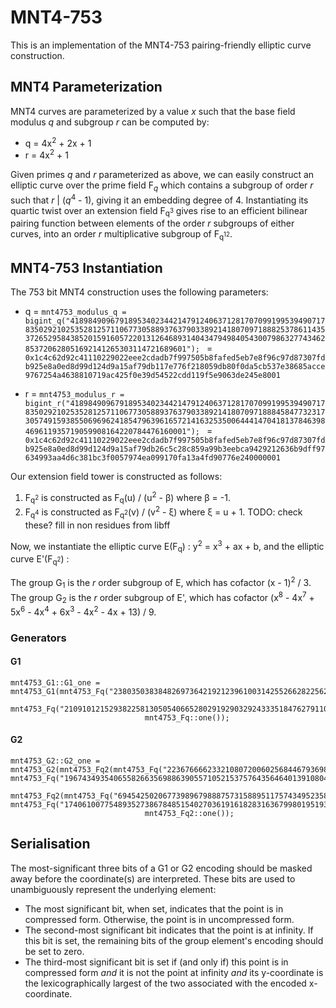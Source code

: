 # MNT4-753

This is an implementation of the MNT4-753 pairing-friendly elliptic curve
construction.

## MNT4 Parameterization

MNT4 curves are parameterized by a value *x* such that the base field modulus
*q* and subgroup *r* can be computed by:

* q = 4x<sup>2</sup> + 2x + 1
* r = 4x<sup>2</sup> + 1

Given primes *q* and *r* parameterized as above, we can easily construct an
elliptic curve over the prime field F<sub>*q*</sub> which contains a subgroup
of order *r* such that *r* | (*q*<sup>4</sup> - 1), giving it an embedding
degree of 4. Instantiating its quartic twist over an extension field
F<sub>q<sup>3</sup></sub> gives rise to an efficient bilinear pairing function
between elements of the order *r* subgroups of either curves, into an order *r*
multiplicative subgroup of F<sub>q<sup>12</sup></sub>.

## MNT4-753 Instantiation

The 753 bit MNT4 construction uses the following parameters:

* q =
  `mnt4753_modulus_q = bigint_q("41898490967918953402344214791240637128170709919953949071783502921025352812571106773058893763790338921418070971888253786114353726529584385201591605722013126468931404347949840543007986327743462853720628051692141265303114721689601");
`
= `0x1c4c62d92c41110229022eee2cdadb7f997505b8fafed5eb7e8f96c97d87307fdb925e8a0ed8d99d124d9a15af79db117e776f218059db80f0da5cb537e38685acce9767254a4638810719ac425f0e39d54522cdd119f5e9063de245e8001`

* r = 
  `mnt4753_modulus_r = bigint_r("41898490967918953402344214791240637128170709919953949071783502921025352812571106773058893763790338921418070971888458477323173057491593855069696241854796396165721416325350064441470418137846398469611935719059908164220784476160001");
`
= `0x1c4c62d92c41110229022eee2cdadb7f997505b8fafed5eb7e8f96c97d87307fdb925e8a0ed8d99d124d9a15af79db26c5c28c859a99b3eebca9429212636b9dff97634993aa4d6c381bc3f0057974ea099170fa13a4fd90776e240000001`


Our extension field tower is constructed as follows:

1. F<sub>q<sup>2</sup></sub> is constructed as F<sub>q</sub>(u) /
(u<sup>2</sup> - β) where β = -1.
2. F<sub>q<sup>4</sup></sub> is constructed as F<sub>q<sup>2</sup></sub>(v) /
(v<sup>2</sup> - ξ) where ξ = u + 1.
TODO: check these? fill in non residues from libff

Now, we instantiate the elliptic curve E(F<sub>q</sub>) : y<sup>2</sup> =
x<sup>3</sup> + ax + b, and the elliptic curve E'(F<sub>q<sup>2</sup></sub>) :

The group G<sub>1</sub> is the *r* order subgroup of E, which has cofactor (x -
1)<sup>2</sup> / 3. The group G<sub>2</sub> is the *r* order subgroup of E',
which has cofactor (x<sup>8</sup> - 4x<sup>7</sup> + 5x<sup>6</sup> -
4x<sup>4</sup> + 6x<sup>3</sup> - 4x<sup>2</sup> - 4x + 13) / 9.

### Generators

#### G1
```
mnt4753_G1::G1_one = mnt4753_G1(mnt4753_Fq("23803503838482697364219212396100314255266282256287758532210460958670711284501374254909249084643549104668878996224193897061976788052185662569738774028756446662400954817676947337090686257134874703224133183061214213216866019444443"),
                              mnt4753_Fq("21091012152938225813050540665280291929032924333518476279110711148670464794818544820522390295209715531901248676888544060590943737249563733104806697968779796610374994498702698840169538725164956072726942500665132927942037078135054"),
                              mnt4753_Fq::one());
```

#### G2

```
mnt4753_G2::G2_one = mnt4753_G2(mnt4753_Fq2(mnt4753_Fq("22367666623321080720060256844679369841450849258634485122226826668687008928557241162389052587294939105987791589807198701072089850184203060629036090027206884547397819080026926412256978135536735656049173059573120822105654153939204"), mnt4753_Fq("19674349354065582663569886390557105215375764356464013910804136534831880915742161945711267871023918136941472003751075703860943205026648847064247080124670799190998395234694182621794580160576822167228187443851233972049521455293042")),
                              mnt4753_Fq2(mnt4753_Fq("6945425020677398967988875731588951175743495235863391886533295045397037605326535330657361771765903175481062759367498970743022872494546449436815843306838794729313050998681159000579427733029709987073254733976366326071957733646574"), mnt4753_Fq("17406100775489352738678485154027036191618283163679980195193677896785273172506466216232026037788788436442188057889820014276378772936042638717710384987239430912364681046070625200474931975266875995282055499803236813013874788622488")),
                              mnt4753_Fq2::one());
```


## Serialisation 

The most-significant three bits of a G1 or G2 encoding should be masked away
before the coordinate(s) are interpreted. These bits are used to unambiguously
represent the underlying element:

* The most significant bit, when set, indicates that the point is in compressed
  form. Otherwise, the point is in uncompressed form.
* The second-most significant bit indicates that the point is at infinity. If
  this bit is set, the remaining bits of the group element's encoding should be
  set to zero.
* The third-most significant bit is set if (and only if) this point is in
  compressed form _and_ it is not the point at infinity _and_ its y-coordinate
  is the lexicographically largest of the two associated with the encoded
  x-coordinate.
